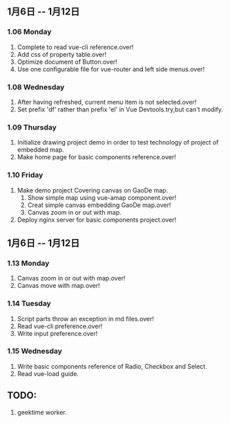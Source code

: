 ## 1月6日 -- 1月12日

### 1.06 Monday
1. Complete to read vue-cli reference.over!
2. Add css of property table.over!
3. Optimize document of Button.over!
4. Use one configurable file for vue-router and left side menus.over!

### 1.08 Wednesday
1. After having refreshed, current menu item is not selected.over!
2. Set prefix 'df' rather than prefix 'el' in Vue Devtools.try,but can't modify.

### 1.09 Thursday
1. Initialize drawing project demo in order to test technology of project of embedded map.
2. Make home page for basic components reference.over!

### 1.10 Friday
1. Make demo project Covering canvas on GaoDe map.
   1. Show simple map using vue-amap component.over!
   2. Creat simple canvas embedding GaoDe map.over!
   3. Canvas zoom in or out with map.
2. Deploy nginx server for basic components project.over!

## 1月6日 -- 1月12日

### 1.13 Monday
1. Canvas zoom in or out with map.over!
2. Canvas move with map.over!

### 1.14 Tuesday
1. Script parts throw an exception in md files.over!
2. Read vue-cli preference.over!
3. Write input preference.over!

### 1.15 Wednesday
1. Write basic components reference of Radio, Checkbox and Select.
2. Read vue-load guide.


## TODO:
1. geektime worker.  
